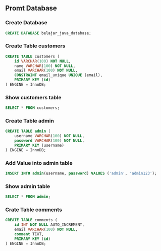 ## Promt Database

### Create Database
```sql
CREATE DATABASE belajar_java_database;
```

### Create Table customers
```sql
CREATE TABLE customers (
    id VARCHAR(100) NOT NULL,
    name VARCHAR(100) NOT NULL,
    email VARCHAR(100) NOT NULL,
    CONSTRAINT email_unique UNIQUE (email),
    PRIMARY KEY (id)
) ENGINE = InnoDB;
```
### Show customers table
```sql
SELECT * FROM customers;
```
### Create Table admin
```sql
CREATE TABLE admin (
    username VARCHAR(100) NOT NULL,
    password VARCHAR(100) NOT NULL,
    PRIMARY KEY (username)
) ENGINE = InnoDB;
```
### Add Value into admin table
```sql
INSERT INTO admin(username, password) VALUES ('admin', 'admin123');
```
### Show admin table
```sql
SELECT * FROM admin;
```
### Crate Table comments
```sql
CREATE TABLE comments (
    id INT NOT NULL AUTO_INCREMENT,
    email VARCHAR(100) NOT NULL,
    comment TEXT,
    PRIMARY KEY (id)
) ENGINE = InnoDB;
```

